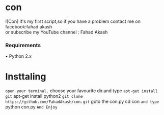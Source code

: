 # con
![Con]
it's my first script,so if you have a problem contact me on facebook:fahad akash<br>
or subscribe my YouTube channel : Fahad Akash

### Requirements
• Python 2.x

# Insttaling
``
open your terminal.
``
choose your favourite dir.and type
``
apt-get install git
``
apt-get install python2
``
git clone https://github.com/FahadAkash/con.git
``
goto the con.py
cd con
``
and type 
``
python con.py
``
And Enjoy
``
